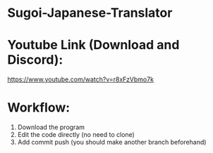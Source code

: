 # Sugoi-Japanese-Translator

# Youtube Link (Download and Discord):
https://www.youtube.com/watch?v=r8xFzVbmo7k

# Workflow:
1. Download the program
2. Edit the code directly (no need to clone)
3. Add commit push (you should make another branch beforehand)
